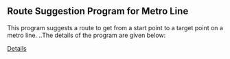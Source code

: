 ## Route Suggestion Program for Metro Line

This program suggests a route to get from a start point to a target point on a metro line.
..The details of the program are given below:

[Details](https://github.com/erhanyalniz/Route-Suggestion-Metro-Line-/blob/dfa5f80f2635fd8e0866184eb90120f2e51f3024/Route_Suggestion.pdf)
